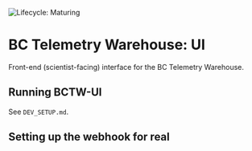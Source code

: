 ![Lifecycle: Maturing](https://img.shields.io/badge/Lifecycle-Maturing-007EC6)

# BC Telemetry Warehouse: UI #

Front-end (scientist-facing) interface for the BC Telemetry Warehouse. 

## Running BCTW-UI ##

See `DEV_SETUP.md`.

## Setting up the webhook for real
